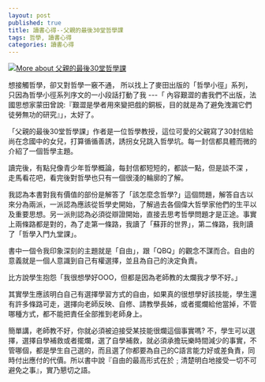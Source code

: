 ```yaml
---
layout: post
published: true
title: 讀書心得--父親的最後30堂哲學課
tags: 哲學, 讀書心得
categories: 讀書心得
---
```

<a href="http://www.anobii.com/books/%E7%88%B6%E8%A6%AA%E7%9A%84%E6%9C%80%E5%BE%8C30%E5%A0%82%E5%93%B2%E5%AD%B8%E8%AA%B2/9789861731230/0059b402903258bb43/" class="book-cover" title="More about 父親的最後30堂哲學課"><img alt="More about 父親的最後30堂哲學課" src="http://image.anobii.com/anobi/image_book.php?type=5&amp;item_id=0059b402903258bb43&amp;time=0"  title="More about 父親的最後30堂哲學課" /></a>

想接觸哲學，卻又對哲學一竅不通， 所以找上了麥田出版的「哲學小徑」系列， 只因為哲學小徑系列序文的一小段話打動了我 ---「 內容艱澀的書我們不出版，法國思想家蒙田曾說:『艱澀是學者用來變把戲的銅板，目的就是為了避免洩漏它們徒勞無功的研究』」，太好了。

「父親的最後30堂哲學課」作者是一位哲學教授，這位可愛的父親寫了30封信給尚在念國中的女兒，打算循循善誘，誘拐女兒跳入哲學坑。每一封信都具體而微的介紹了一個哲學主題。

讀完後，有點兒像青少年哲學概論，每封信都短短的，都談一點，但是談不深
，走馬看花吧，看完後對哲學也只有一個很淺的輪廓的了解。

我認為本書對我有價值的部份是解答了「該怎麼念哲學?」這個問題，解答自古以來分為兩派，一派認為應該從哲學史開始，了解過去各個偉大哲學家他們的生平以及重要思想。另一派則認為必須從辯證開始，直接去思考哲學問題才是正途。事實上兩條路都是對的，為了走第一條路，我讀了「蘇菲的世界」，第二條路，我則讀了「哲學入門九堂課」。

書中一個令我印象深刻的主題就是「自由」，跟「QBQ」的觀念不謀而合。自由的意義就是一個人意識到自己有權選擇，並且為自己的決定負責。

比方說學生抱怨「我很想學好OOO，但都是因為老師教的太爛我才學不好。」

其實學生應該明白自己有選擇學習方式的自由，如果真的很想學好該技能，學生還有許多條路可走，選擇向老師反映、自修、請教學長姊，或者擺爛給他當掉，不管哪種方式，都不能把責任全部推到老師身上。

簡單講，老師教不好，你就必須被迫接受某技能很爛這個事實嗎? 不，學生可以選擇，選擇自學補救或者擺爛，選了自學補救，就必須承擔玩樂時間減少的事實，不管哪個，都是學生自己選的，而且選了你都要為自己的C語言能力好或差負責，同時付出應付的代價。所以書中說『自由的最高形式在於﹔清楚明白地接受一切不可避免之事』，實乃懇切之語。
